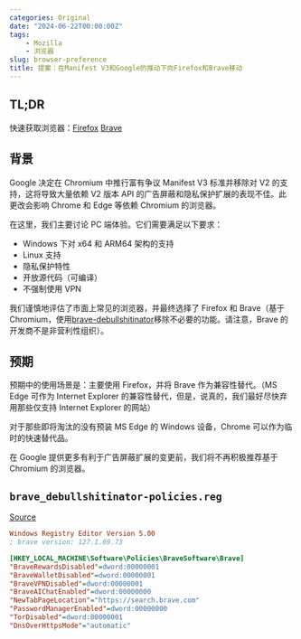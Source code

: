 ```yaml
---
categories: Original
date: "2024-06-22T00:00:00Z"
tags:
    - Mozilla
    - 浏览器
slug: browser-preference
title: 提案：在Manifest V3和Google的推动下向Firefox和Brave移动
---
```


## TL;DR

快速获取浏览器：[Firefox](https://www.mozilla.org/firefox/) [Brave](https://brave.com/)

## 背景

Google 决定在 Chromium 中推行富有争议 Manifest V3 标准并移除对 V2 的支持，这将导致大量依赖 V2 版本 API 的广告屏蔽和隐私保护扩展的表现不佳。此更改会影响 Chrome 和 Edge 等依赖 Chromium 的浏览器。

在这里，我们主要讨论 PC 端体验。它们需要满足以下要求：

- Windows 下对 x64 和 ARM64 架构的支持
- Linux 支持
- 隐私保护特性
- 开放源代码（可编译）
- 不强制使用 VPN

我们谨慎地评估了市面上常见的浏览器，并最终选择了 Firefox 和 Brave（基于 Chromium，使用[brave-debullshitinator](https://github.com/MulesGaming/brave-debullshitinator)移除不必要的功能。请注意，Brave 的开发商不是非营利性组织）。

## 预期

预期中的使用场景是：主要使用 Firefox，并将 Brave 作为兼容性替代。（MS Edge 可作为 Internet Explorer 的兼容性替代，但是，说真的，我们最好尽快弃用那些仅支持 Internet Explorer 的网站）

对于那些即将淘汰的没有预装 MS Edge 的 Windows 设备，Chrome 可以作为临时的快速替代品。

在 Google 提供更多有利于广告屏蔽扩展的变更前，我们将不再积极推荐基于 Chromium 的浏览器。

## `brave_debullshitinator-policies.reg`

[Source](https://github.com/MulesGaming/brave-debullshitinator/blob/main/brave_debullshitinator-policies.reg)

```ini
Windows Registry Editor Version 5.00
; brave version: 127.1.69.73

[HKEY_LOCAL_MACHINE\Software\Policies\BraveSoftware\Brave]
"BraveRewardsDisabled"=dword:00000001
"BraveWalletDisabled"=dword:00000001
"BraveVPNDisabled"=dword:00000001
"BraveAIChatEnabled"=dword:00000000
"NewTabPageLocation"="https://search.brave.com"
"PasswordManagerEnabled"=dword:00000000
"TorDisabled"=dword:00000001
"DnsOverHttpsMode"="automatic"
```
